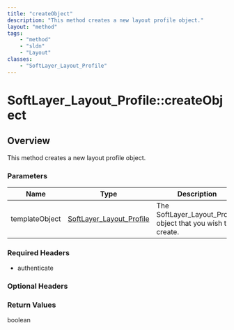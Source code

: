 ```yaml
---
title: "createObject"
description: "This method creates a new layout profile object."
layout: "method"
tags:
    - "method"
    - "sldn"
    - "Layout"
classes:
    - "SoftLayer_Layout_Profile"
---
```

# SoftLayer_Layout_Profile::createObject
## Overview 
This method creates a new layout profile object. 

### Parameters 
|Name | Type | Description |
| --- | --- | --- |
|templateObject| <a href='/reference/datatypes/SoftLayer_Layout_Profile'>SoftLayer_Layout_Profile </a>| The SoftLayer_Layout_Profile object that you wish to create.|


### Required Headers
* authenticate

### Optional Headers

### Return Values
boolean
